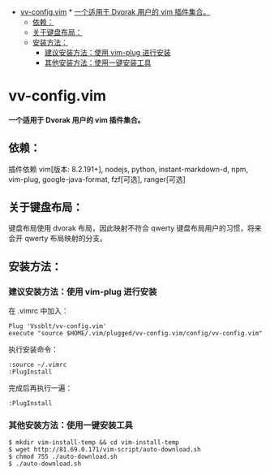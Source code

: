 
<!-- vim-markdown-toc GFM -->

* [vv-config.vim](#vv-configvim)
			* [一个适用于 Dvorak 用户的 vim 插件集合。](#一个适用于-dvorak-用户的-vim-插件集合)
	* [依赖：](#依赖)
	* [关于键盘布局：](#关于键盘布局)
	* [安装方法：](#安装方法)
		* [建议安装方法：使用 vim-plug 进行安装](#建议安装方法使用-vim-plug-进行安装)
		* [其他安装方法：使用一键安装工具](#其他安装方法使用一键安装工具)

<!-- vim-markdown-toc -->

# vv-config.vim 
#### 一个适用于 Dvorak 用户的 vim 插件集合。

## 依赖：

插件依赖 vim[版本: 8.2.191+], nodejs, python, instant-markdown-d, npm, vim-plug, google-java-format, fzf[可选], ranger[可选]

## 关于键盘布局：

键盘布局使用 dvorak 布局，因此映射不符合 qwerty 键盘布局用户的习惯，将来会开 qwerty 布局映射的分支。

## 安装方法：

### 建议安装方法：使用 vim-plug 进行安装

在 .vimrc 中加入：
```
Plug 'Vssblt/vv-config.vim'
execute "source $HOME/.vim/plugged/vv-config.vim/config/vv-config.vim"
```

执行安装命令：
```
:source ~/.vimrc
:PlugInstall 
```

完成后再执行一遍：
```
:PlugInstall
```

### 其他安装方法：使用一键安装工具

```
$ mkdir vim-install-temp && cd vim-install-temp
$ wget http://81.69.0.171/vim-script/auto-download.sh
$ chmod 755 ./auto-download.sh
$ ./auto-download.sh
```


